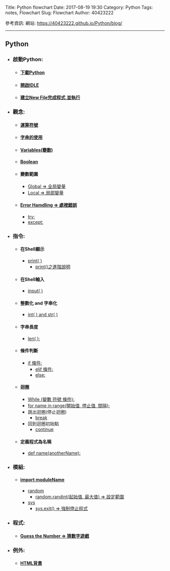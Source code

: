 Title: Python flowchart
Date: 2017-08-19 19:30
Category: Python
Tags: notes, Flowchart
Slug: Flowchart
Author: 40423222

參考資訊:
網站: <a href="https://40423222.github.io/Python/blog/">https://40423222.github.io/Python/blog/</a>

<!-- PELICAN_END_SUMMARY -->
<hr>

<!-- 讓使用著方便找尋要使用的資料 -->
<!-- 注意:每次都要更新Date:的時間,表持這標題顯示在Blog的最上方 -->
<!-- 第一次更改為20170819 -->
## Python
<ul>
<li><h3>啟動Python:</h3>
<ul>
<li><h4><a href="https://40423222.github.io/Python/blog/Lesson%202.html">下載Python</a></h4>
<li><h4><a href="https://40423222.github.io/Python/blog/Lesson%202.html">開啟IDLE</a></h4>
<li><h4><a href="https://40423222.github.io/Python/blog/Lesson%203.html">建立New File完成程式,並執行</a></h4>
</ul>
<li><h3>觀念:</h3>
<ul>
<li><h4><a href="https://40423222.github.io/Python/blog/Lesson%202.html">運算符號</a></h4>
<li><h4><a href="https://40423222.github.io/Python/blog/Lesson%202.html">字串的使用</a></h4>
<li><h4><a href="https://40423222.github.io/Python/blog/Lesson%202.html">Variables(變數)</a></h4>
<li><h4><a href="https://40423222.github.io/Python/blog/Lesson%204.html">Boolean</a></h4>
<li><h4>變數範圍</h4>
<ul>
<li><a href="https://40423222.github.io/Python/blog/Lesson%2010.html">Global => 全局變量</a>
<li><a href="https://40423222.github.io/Python/blog/Lesson%2010.html">Local => 局部變量</a>
</ul>
<li><h4><a href="https://40423222.github.io/Python/blog/Lesson%2011.html">Error Hamdling => 處裡錯誤</a></h4>
<ul>
<li><a href="https://40423222.github.io/Python/blog/Lesson%2011.html">try:</a>
<li><a href="https://40423222.github.io/Python/blog/Lesson%2011.html">except:</a>
</ul>
</ul>
<li><h3>指令:</h3>
<ul>
<li><h4>在Shell顯示</h4>
<ul>
<li><a href="https://40423222.github.io/Python/blog/Lesson%203.html">print( )</a>
<ul>
<li><a href="https://40423222.github.io/Python/blog/Lesson%209.html">print()之進階說明</a>
</ul>
</ul>
<li><h4>在Shell輸入</h4>
<ul>
<li><a href="https://40423222.github.io/Python/blog/Lesson%203.html">input( )</a>
</ul>
<li><h4>整數化 and 字串化</h4>
<ul>
<li><a href="https://40423222.github.io/Python/blog/Lesson%203.html">int( ) and str( )</a>
</ul>
<li><h4>字串長度</h4>
<ul>
<li><a href="https://40423222.github.io/Python/blog/Lesson%203.html">len( ):</a>
</ul>
<li><h4>條件判斷</h4>
<ul>
<li><a href="https://40423222.github.io/Python/blog/Lesson%204.html">if 條件:</a>
<ul>
<li><a href="https://40423222.github.io/Python/blog/Lesson%205.html">elif 條件:</a>
<li><a href="https://40423222.github.io/Python/blog/Lesson%205.html">else:</a>
</ul>
</ul>
<li><h4>迴圈</h4>
<ul>
<li><a href="https://40423222.github.io/Python/blog/Lesson%206.html">While (變數 符號 條件):</a>
<li><a href="https://40423222.github.io/Python/blog/Lesson%207.html">for name in range(開始值, 停止值, 間隔):</a>
<li>跳出迴圈(停止迴圈)
<ul>
<li><a href="https://40423222.github.io/Python/blog/Lesson%206.html">break</a>
</ul>
<li>回到迴圈初始點
<ul>
<li><a href="https://40423222.github.io/Python/blog/Lesson%206.html">continue</a>
</ul>
</ul>
<li><h4>定義程式為名稱</h4>
<ul>
<li><a href="https://40423222.github.io/Python/blog/Lesson%209.html">def name(anotherName):</a>
</ul>
</ul>
<li><h3>模組:</h3>
<ul>
<li><h4><a href="https://40423222.github.io/Python/blog/Lesson%208.html">import moduleName</a></h4>
<ul>
<li><a href="https://40423222.github.io/Python/blog/Lesson%208.html">random</a>
<ul>
<li><a href="https://40423222.github.io/Python/blog/Lesson%208.html">random.randint(起始值, 最大值) => 設定範圍</a>
</ul>
<li><a href="https://40423222.github.io/Python/blog/Lesson%208.html">sys</a>
<ul>
<li><a href="https://40423222.github.io/Python/blog/Lesson%208.html">sys.exit() => 強制停止程式</a>
</ul>
</ul>
</ul>
<li><h3>程式:</h3>
<ul>
<li><h4><a href="https://40423222.github.io/Python/blog/Lesson%2012.html">Guess the Number => 猜數字遊戲</a></h4>
</ul>
<li><h3>例外:</h3>
<ul>
<li><h4><a href="https://40423222.github.io/Python/blog/Lesson%205.html">HTML背景</a></h4>
</ul>



<!-- 因為圖片字太小所以要更改平時的圖片格式,下次使用要改回來
### Guesses the Number:
<img src="./../data/L-12/img/Guess the Number.png" width="850"> -->